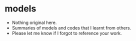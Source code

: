# models

- Nothing original here. 
- Summaries of models and codes that I learnt from others. 
- Please let me know if I forgot to reference your work.
